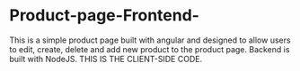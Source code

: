 # Product-page-Frontend-
This is a simple product page built with angular and designed to allow users to edit, create, delete and add new product to the product page. Backend is built with NodeJS. THIS IS THE CLIENT-SIDE CODE.
